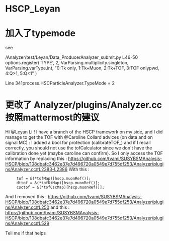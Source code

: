 # HSCP_Leyan
 

# 加入了typemode
see 

/Analyzer/test/Leyan/Data_ProducerAnalyzer_submit.py L46-50
options.register('TYPE', 2,
    VarParsing.multiplicity.singleton,
    VarParsing.varType.int,
    "0:Tk only, 1:Tk+Muon, 2:Tk+TOF, 3:TOF onlypwd, 4:Q>1, 5:Q<1"
) 

Line 341process.HSCParticleAnalyzer.TypeMode = 2


# 更改了 Analyzer/plugins/Analyzer.cc 按照mattermost的建议
Hi @Leyan Li  ! I have a branch of the HSCP framework on my side, and I did manage to get the TOF with @Caroline Collard advices (on data and on signal MC) : 
I added a bool for protection (calibrateTOF_) and if I recall correctly, you should not use the tofCalculator since we don't have the calibration done yet (maybe caroline can confirm). So I only access the TOF information by replacing this : https://github.com/tvami/SUSYBSMAnalysis-HSCP/blob/108dbafc3462e37e7d496720a0549e7d755df253/Analyzer/plugins/Analyzer.cc#L2383-L2386
With this :

         tof = &(*tofMap)[hscp.muonRef()];
         dttof = &(*tofDtMap)[hscp.muonRef()];
         csctof = &(*tofCscMap)[hscp.muonRef()];
And I removed this : https://github.com/tvami/SUSYBSMAnalysis-HSCP/blob/108dbafc3462e37e7d496720a0549e7d755df253/Analyzer/plugins/Analyzer.cc#L250
and this : https://github.com/tvami/SUSYBSMAnalysis-HSCP/blob/108dbafc3462e37e7d496720a0549e7d755df253/Analyzer/plugins/Analyzer.cc#L529

Tell me if that helps
